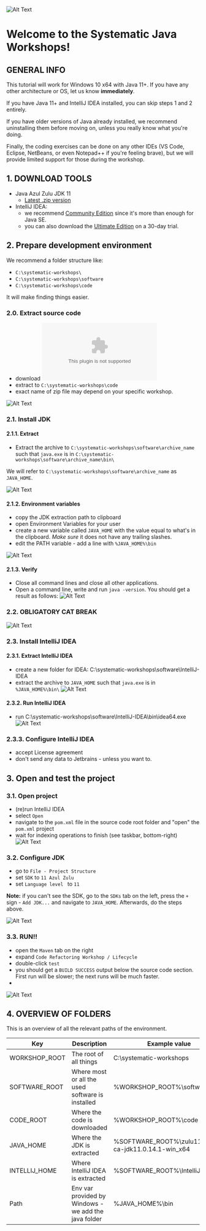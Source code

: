 ![Alt Text](sigla-text.png)
# Welcome to the Systematic Java Workshops!

## GENERAL INFO

This tutorial will work for Windows 10 x64 with Java 11+. If you have any other architecture or OS, let
us know **immediately**.

If you have Java 11+ and IntelliJ IDEA installed, you can skip steps 1 and 2 entirely.

If you have older versions of Java already installed, we recommend uninstalling them before moving on, unless you really
know what you're doing.

Finally, the coding exercises can be done on any other IDEs (VS Code, Eclipse, NetBeans, or even Notepad++ if you're
feeling brave), but we will provide limited support for those during the workshop.

## 1. DOWNLOAD TOOLS

- Java Azul Zulu JDK 11
    - [Latest .zip version](https://www.azul.com/downloads/?version=java-11-lts&os=windows&package=jdk)
- IntelliJ IDEA:
    - we
      recommend [Community Edition](https://www.jetbrains.com/idea/download/download-thanks.html?platform=windowsZip&code=IIC)
      since it's more than enough for Java SE.
    - you can also download
      the [Ultimate Edition](https://www.jetbrains.com/idea/download/download-thanks.html?platform=windowsZip) on a
      30-day trial.

## 2. Prepare development environment

We recommend a folder structure like:

- ```C:\systematic-workshops\```
- ```C:\systematic-workshops\software```
- ```C:\systematic-workshops\code```

It will make finding things easier.

### 2.0. Extract source code

- download  ![dependency-injection-java.zip](https://github.com/SystematicSDC/setup-dev-env/raw/main/dependency-injection-java.zip)
- extract to ```C:\systematic-workshops\code```
- exact name of zip file may depend on your specific workshop.

![Alt Text](extract-code.gif)

### 2.1. Install JDK

#### 2.1.1. Extract

- Extract the archive to ```C:\systematic-workshops\software\archive_name``` such that ```java.exe``` is
  in ```C:\systematic-workshops\software\archive_name\bin\```

We will refer to ```C:\systematic-workshops\software\archive_name``` as ```JAVA_HOME```.

![Alt Text](extract-java.gif)

#### 2.1.2. Environment variables

- copy the JDK extraction path to clipboard
- open Environment Variables for your user
- create a new variable called ```JAVA_HOME``` with the value equal to what's in the clipboard. *Make sure* it does not
  have any trailing slashes.
- edit the PATH variable - add a line with ```%JAVA_HOME%\bin```

![Alt Text](jdk-env-vars.gif)

#### 2.1.3. Verify

- Close all command lines and close all other applications.
- Open a command line, write and run ```java -version```. You should get a result as follows:
  ![Alt Text](test-java-version.gif)

### 2.2. OBLIGATORY CAT BREAK

![Alt Text](https://media.giphy.com/media/vFKqnCdLPNOKc/giphy.gif)

### 2.3. Install IntelliJ IDEA

#### 2.3.1. Extract IntelliJ IDEA

- create a new folder for IDEA: C:\systematic-workshops\software\IntelliJ-IDEA
- extract the archive to ```JAVA_HOME``` such that ```java.exe``` is in ```%JAVA_HOME%\bin\```
  ![Alt Text](extract-intellij.gif)

#### 2.3.2. Run IntelliJ IDEA

- run C:\systematic-workshops\software\IntelliJ-IDEA\bin\idea64.exe
  ![Alt Text](run-intellij.gif)

### 2.3.3. Configure IntelliJ IDEA

- accept License agreement
- don't send any data to Jetbrains - unless you want to.

## 3. Open and test the project

### 3.1. Open project

- (re)run IntelliJ IDEA
- select ```Open ```
- navigate to the ```pom.xml``` file in the source code root folder and "open" the ```pom.xml``` project
- wait for indexing operations to finish (see taskbar, bottom-right)
  ![Alt Text](open-project.gif)

### 3.2. Configure JDK

- go to ```File - Project Structure```
- set ```SDK``` to ```11 Azul Zulu```
- set ```Language level ``` to ```11```

**Note:** if you can't see the SDK, go to the ```SDKs``` tab on the left, press the ```+``` sign - ```Add JDK...``` and
navigate to ```JAVA_HOME```. Afterwards, do the steps above.

![Alt Text](configure-project-jdk.gif)

### 3.3. RUN!!

- open the ```Maven``` tab on the right
- expand ```Code Refactoring Workshop / Lifecycle```
- double-click ```test```
- you should get a ```BUILD SUCCESS``` output below the source code section. First run will be slower; the next runs
  will be much faster.
-

![Alt Text](run-project.gif)

## 4. OVERVIEW OF FOLDERS

This is an overview of all the relevant paths of the environment.

| Key           | Description                                            | Example value                                        |
|---------------|--------------------------------------------------------|------------------------------------------------------|
| WORKSHOP_ROOT | The root of all things                                 | C:\systematic-workshops                              |
| SOFTWARE_ROOT | Where most or all the used software is installed       | %WORKSHOP_ROOT%\software                             |
| CODE_ROOT     | Where the code is  downloaded                          | %WORKSHOP_ROOT%\code                                 |
| JAVA_HOME     | Where the JDK is extracted                             | %SOFTWARE_ROOT%\zulu11.54.25-ca-jdk11.0.14.1-win_x64 |
| INTELLIJ_HOME | Where IntelliJ IDEA is extracted                       | %SOFTWARE_ROOT%\IntelliJ-IDEA                        |
| Path          | Env var provided by Windows - we add the java folder   | %JAVA_HOME%\bin                                      |

